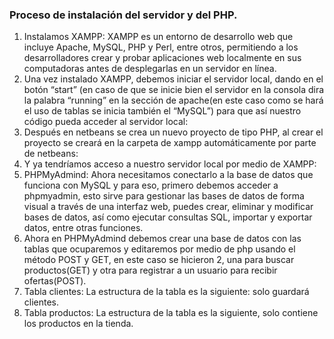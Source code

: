 ### Proceso de instalación del servidor y del PHP.
1. Instalamos XAMPP: XAMPP es un entorno de desarrollo web que incluye
Apache, MySQL, PHP y Perl, entre otros, permitiendo a los desarrolladores
crear y probar aplicaciones web localmente en sus computadoras antes de
desplegarlas en un servidor en línea.
2. Una vez instalado XAMPP, debemos iniciar el servidor local, dando en el botón
“start” (en caso de que se inicie bien el servidor en la consola dira la palabra
“running” en la sección de apache(en este caso como se hará el uso de tablas
se inicia también el “MySQL”) para que así nuestro código pueda acceder al
servidor local:
3. Después en netbeans se crea un nuevo proyecto de tipo PHP, al crear el
proyecto se creará en la carpeta de xampp automáticamente por parte de
netbeans:
4. Y ya tendríamos acceso a nuestro servidor local por medio de XAMPP:
5. PHPMyAdmind: Ahora necesitamos conectarlo a la base de datos que
funciona con MySQL y para eso, primero debemos acceder a phpmyadmin,
esto sirve para gestionar las bases de datos de forma visual a través de una
interfaz web, puedes crear, eliminar y modificar bases de datos, así como
ejecutar consultas SQL, importar y exportar datos, entre otras funciones.
6. Ahora en PHPMyAdmind debemos crear una base de datos con las tablas que
ocuparemos y editaremos por medio de php usando el método POST y GET,
en este caso se hicieron 2, una para buscar productos(GET) y otra para
registrar a un usuario para recibir ofertas(POST).
7. Tabla clientes: La estructura de la tabla es la siguiente: solo guardará
clientes.
8. Tabla productos: La estructura de la tabla es la siguiente, solo contiene los
productos en la tienda.
